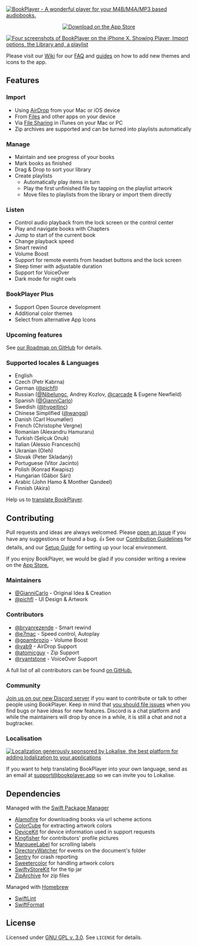 [![BookPlayer - A wonderful player for your M4B/M4A/MP3 based audiobooks.](./.github/readme-header@2x.png)](https://itunes.apple.com/us/app/bookplayer-audio-book-player/id1138219998?ls=1&mt=8)

<p align="center">
    <a href="https://itunes.apple.com/us/app/bookplayer-audio-book-player/id1138219998?ls=1&amp;mt=8">
        <img src="./.github/app-store-badge.svg" alt="Download on the App Store">
    </a>
</p>

[![Four screenshots of BookPlayer on the iPhone X. Showing Player, Import options, the Library and, a playlist](./.github/readme-screenshots@2x.png)](https://itunes.apple.com/us/app/bookplayer-audio-book-player/id1138219998?ls=1&mt=8)

Please visit our [Wiki](https://github.com/TortugaPower/BookPlayer/wiki) for our
[FAQ](https://github.com/TortugaPower/BookPlayer/wiki/FAQ) and
[guides](https://github.com/TortugaPower/BookPlayer/wiki/Developer-Guide) on how to add new themes and icons to the app.

## Features

### Import

- Using [AirDrop](https://support.apple.com/en-us/HT204144#receive) from your Mac or iOS device
- From [Files](https://support.apple.com/en-us/ht206481) and other apps on your device
- Via [File Sharing](https://support.apple.com/en-us/HT201301) in iTunes on your Mac or PC
- Zip archives are supported and can be turned into playlists automatically

### Manage

- Maintain and see progress of your books
- Mark books as finished
- Drag & Drop to sort your library
- Create playlists
  - Automatically play items in turn
  - Play the first unfinished file by tapping on the playlist artwork
  - Move files to playlists from the library or import them directly

### Listen

- Control audio playback from the lock screen or the control center
- Play and navigate books with Chapters
- Jump to start of the current book
- Change playback speed
- Smart rewind
- Volume Boost
- Support for remote events from headset buttons and the lock screen
- Sleep timer with adjustable duration
- Support for VoiceOver
- Dark mode for night owls

### BookPlayer Plus

- Support Open Source development
- Additional color themes
- Select from alternative App Icons

### Upcoming features

See [our Roadmap on GitHub](https://github.com/GianniCarlo/Audiobook-Player/projects/1) for details.

### Supported locales & Languages

- English
- Czech (Petr Kabrna)
- German ([@pichfl](https://github.com/pichfl))
- Russian ([@Nibelungc](https://github.com/Nibelungc), Andrey Kozlov, [@carcade](https://github.com/carcade) & Eugene
  Newfield)
- Spanish ([@GianniCarlo](https://github.com/GianniCarlo))
- Swedish ([@hypeitinc](https://github.com/hypeitinc))
- Chinese Simplified ([@wangqj](https://twitter.com/wangqj))
- Danish (Carl Houmøller)
- French (Christophe Vergne)
- Romanian (Alexandru Hamuraru)
- Turkish (Selçuk Onuk)
- Italian (Alessio Franceschi)
- Ukranian (Oleh)
- Slovak (Peter Skladaný)
- Portuguese (Vitor Jacinto)
- Polish (Konrad Kwapisz)
- Hungarian (Gábor Sári)
- Arabic (John Hamo & Monther Qandeel)
- Finnish (Akira)

Help us to [translate BookPlayer](#localisation).

## Contributing

Pull requests and ideas are always welcomed. Please
[open an issue](https://github.com/TortugaPower/BookPlayer/issues/new?assignees=&labels=bug&template=bug.md) if you have any suggestions or found a bug.
👍 See our [Contribution Guidelines](./CONTRIBUTING.md) for details, and our [Setup Guide](https://github.com/TortugaPower/BookPlayer/wiki/Developer-Guide#setting-up-the-project) for setting up your local environment.

If you enjoy BookPlayer, we would be glad if you consider writing a review on the
[App Store.](https://itunes.apple.com/us/app/bookplayer-audio-book-player/id1138219998?ls=1&mt=8)

### Maintainers

- [@GianniCarlo](https://github.com/GianniCarlo) - Original Idea & Creation
- [@pichfl](https://github.com/pichfl) - UI Design & Artwork

### Contributors

- [@bryanrezende](https://github.com/bryanrezende) - Smart rewind
- [@e7mac](https://github.com/e7mac) - Speed control, Autoplay
- [@gpambrozio](https://github.com/gpambrozio) - Volume Boost
- [@vab9](https://github.com/vab9) - AirDrop Support
- [@atomicguy](https://github.com/atomicguy) - Zip Support
- [@ryantstone](https://github.com/ryantstone) - VoiceOver Support

A full list of all contributors can be found
[on GitHub.](https://github.com/GianniCarlo/Audiobook-Player/graphs/contributors)

### Community

[Join us on our new Discord server](https://discord.gg/MjCUXgU) if you want to contribute or talk to other people using
BookPlayer. Keep in mind that [you should file issues](#contributing) when you find bugs or have ideas for new features.
Discord is a chat platform and while the maintainers will drop by once in a while, it is still a chat and not a
bugtracker.

### Localisation

[![Localization generously sponsored by Lokalise, the best platform for adding lodalization to your applications](./.github/lokalise@2x.png)](https://lokalise.com/)

If you want to help translating BookPlayer into your own language, send as an email at support@bookplayer.app so we can
invite you to Lokalise.

## Dependencies

Managed with the [Swift Package Manager](https://swift.org/package-manager/)

- [Alamofire](https://github.com/Alamofire/Alamofire) for downloading books via url scheme actions
- [ColorCube](https://github.com/pixelogik/ColorCube) for extracting artwork colors
- [DeviceKit](https://github.com/dennisweissmann/DeviceKit) for device information used in support requests
- [Kingfisher](https://github.com/onevcat/Kingfisher) for contributors' profile pictures
- [MarqueeLabel](https://github.com/cbpowell/MarqueeLabel) for scrolling labels
- [DirectoryWatcher](https://github.com/GianniCarlo/DirectoryWatcher) for events on the document's folder
- [Sentry](https://github.com/getsentry/sentry-cocoa) for crash reporting
- [Sweetercolor](https://github.com/jathu/sweetercolor) for handling artwork colors
- [SwiftyStoreKit](https://github.com/bizz84/SwiftyStoreKit) for the tip jar
- [ZipArchive](https://github.com/ZipArchive/ZipArchive) for zip files

Managed with [Homebrew](https://brew.sh)

- [SwiftLint](https://github.com/realm/SwiftLint)
- [SwiftFormat](https://github.com/nicklockwood/SwiftFormat)

## License

Licensed under [GNU GPL v. 3.0](https://opensource.org/licenses/GPL-3.0). See `LICENSE` for details.
